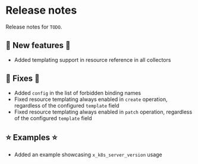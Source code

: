 # Release notes

Release notes for `TODO`.

<!--
## ‼️ Breaking changes ‼️

## ✨ UI changes ✨

## ⛵ Tutorials ⛵

## 📚 Docs 📚

## 🎸 Misc 🎸
-->

## 💫 New features 💫

- Added templating support in resource reference in all collectors

## 🔧 Fixes 🔧

- Added `config` in the list of forbidden binding names
- Fixed resource templating always enabled in `create` operation, regardless of the configured `template` field
- Fixed resource templating always enabled in `patch` operation, regardless of the configured `template` field

## ⭐ Examples ⭐

- Added an example showcasing `x_k8s_server_version` usage
